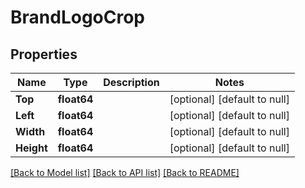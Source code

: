 # BrandLogoCrop

## Properties
Name | Type | Description | Notes
------------ | ------------- | ------------- | -------------
**Top** | **float64** |  | [optional] [default to null]
**Left** | **float64** |  | [optional] [default to null]
**Width** | **float64** |  | [optional] [default to null]
**Height** | **float64** |  | [optional] [default to null]

[[Back to Model list]](../README.md#documentation-for-models) [[Back to API list]](../README.md#documentation-for-api-endpoints) [[Back to README]](../README.md)

